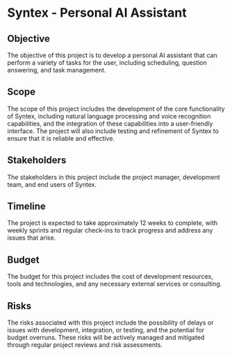 # Syntex - Personal AI Assistant

## Objective
The objective of this project is to develop a personal AI assistant that can perform a variety of tasks for the user, including scheduling, question answering, and task management.

## Scope
The scope of this project includes the development of the core functionality of Syntex, including natural language processing and voice recognition capabilities, and the integration of these capabilities into a user-friendly interface. The project will also include testing and refinement of Syntex to ensure that it is reliable and effective.

## Stakeholders
The stakeholders in this project include the project manager, development team, and end users of Syntex.

## Timeline
The project is expected to take approximately 12 weeks to complete, with weekly sprints and regular check-ins to track progress and address any issues that arise.

## Budget
The budget for this project includes the cost of development resources, tools and technologies, and any necessary external services or consulting.

## Risks
The risks associated with this project include the possibility of delays or issues with development, integration, or testing, and the potential for budget overruns. These risks will be actively managed and mitigated through regular project reviews and risk assessments.

